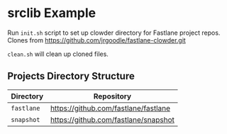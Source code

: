 # srclib Example

Run `init.sh` script to set up clowder directory for Fastlane project repos. Clones from https://github.com/jrgoodle/fastlane-clowder.git

`clean.sh` will clean up cloned files.

## Projects Directory Structure

| Directory | Repository |
|-----------|------------|
| `fastlane` | https://github.com/fastlane/fastlane |
| `snapshot` | https://github.com/fastlane/snapshot |
